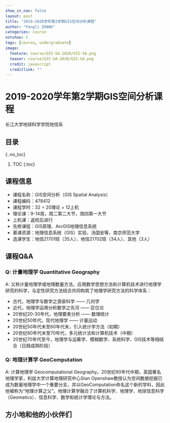 ```yaml
---
show_in_nav: false
layout: post
title: "2019-2020学年第2学期GIS空间分析课程"
author: "Fangli ZHANG"
categories: course
notshow: 1
tags: [course, undergraduate]
image:
  feature: course/GIS-SA-2020/GIS-SA.png
  teaser: course/GIS-SA-2020/GIS-SA.png
  credit: javascript
  creditlink: ""
---
```


# 2019-2020学年第2学期GIS空间分析课程

长江大学地球科学学院地信系

## 目录
{:.no_toc}
1. TOC
{:toc}

## 课程信息
+ 课程名称：GIS空间分析（GIS Spatial Analysis）
+ 课程编码：478412
+ 课程学时：32 = 20理论 + 12上机
+ 理论课：9-14周，周二第二大节，周四第一大节
+ 上机课：返校后进行
+ 先修课程：GIS原理、ArcGIS地理信息系统
+ 慕课资源：地理信息系统（GIS）实验，汤国安等，南京师范大学
+ 选课学生：地信21701班（35人）、地信21702班（34人）、其他（3人）

## 课程Q&A
### Q: 计量地理学 Quantitative Geography
A: 又称计量地理学或地理数量方法，应用数学思想方法和计算机技术进行地理学研究的科学，与定性研究方法结合共同构筑了地理学研究方法的科学体系：
+ 古代，地理学与数学之源泉科学 —— 几何学
+ 近代，地理学运用分析数学之先河 —— 区位论
+ 20世纪20-30年代，地理要素分析 —— 数理统计
+ 20世纪50年代，现代地理学 —— 计量运动
+ 20世纪50年代末至60年代末，引入统计学方法（初期）
+ 20世纪60年代末至70年代，多元统计法和计算机技术（中期）
+ 20世纪70年代至今，地理学与运筹学、模糊数学、系统科学、GIS技术等相结合（日趋成熟阶段）

### Q: 地理计算学 GeoComputation
A: 计算地理学 Geocomputational Geography。20世纪90年代中期，英国著名地理学家，利兹大学计算地理研究中心Stan Openshaw教授认为空间数据挖掘已成为数量地理学中一个重要分支，并以GeoComputation命名这个新的学科，因此他被称为“地理计算之父”。地理计算学融合了计算机科学、地理学、地球信息科学（Geomatics）、信息科学、数学和统计学理论与方法。

## 方小地和他的小伙伴们

<html>
    <head>
    <style>
        #chartdiv {
            width: 100%;
            height: 480px;
        }
        .map-marker {
            margin-left: -5px;
            margin-top: -5px;
        }
        .map-marker.map-clickable {
            cursor: pointer;
        }
        .pulse {
            width: 0px;
            height: 0px;
            border: 0px solid #f7f14c;
            -webkit-border-radius: 30px;
            -moz-border-radius: 30px;
            border-radius: 30px;
            background-color: #716f42;
            z-index: 10;
            position: absolute;
      }
      .map-marker .dot {
            border: 10px solid #FFFFFF;
            background: transparent;
            -webkit-border-radius: 100px;
            -moz-border-radius: 100px;
            border-radius: 100px;
            height: 40px;
            width: 40px;
            -webkit-animation: pulse 0.5s ease-out;
            -moz-animation: pulse 1s ease-out;
            animation: pulse 1.5s ease-out;
            -webkit-animation-iteration-count: infinite;
            -moz-animation-iteration-count: infinite;
            animation-iteration-count: infinite;
            position: absolute;
            top: -25px;
            left: -25px;
            z-index: 1;
            opacity: 0;
    }
    @-moz-keyframes pulse {
           0% {
              -moz-transform: scale(0);
              opacity: 0.0;
           }
           25% {
              -moz-transform: scale(0);
              opacity: 0.1;
           }
           50% {
              -moz-transform: scale(0.1);
              opacity: 0.3;
           }
           75% {
              -moz-transform: scale(0.5);
              opacity: 0.5;
           }
           100% {
              -moz-transform: scale(1);
              opacity: 0.0;
           }
    }
    @-webkit-keyframes "pulse" {
           0% {
              -webkit-transform: scale(0);
              opacity: 0.0;
           }
           25% {
              -webkit-transform: scale(0);
              opacity: 0.1;
           }
           50% {
              -webkit-transform: scale(0.1);
              opacity: 0.3;
           }
           75% {
              -webkit-transform: scale(0.5);
              opacity: 0.5;
           }
           100% {
              -webkit-transform: scale(1);
              opacity: 0.0;
           }
       }
    </style>
    </head>
    <body>
    <script src="https://www.amcharts.com/lib/3/ammap.js"></script>
    <script src="https://www.amcharts.com/lib/3/maps/js/worldLow.js"></script>
    <script src="https://www.amcharts.com/lib/3/themes/light.js"></script>
    <script>
    var targetSVG = "M9,0C4.029,0,0,4.029,0,9s4.029,9,9,9s9-4.029,9-9S13.971,0,9,0z M9,15.93 c-3.83,0-6.93-3.1-6.93-6.93S5.17,2.07,9,2.07s6.93,3.1,6.93,6.93S12.83,15.93,9,15.93 M12.5,9c0,1.933-1.567,3.5-3.5,3.5S5.5,10.933,5.5,9S7.067,5.5,9,5.5 S12.5,7.067,12.5,9z";

    <!-- var targetSVG = "{{site.baseurl}}/assets/svg/taxi.svg"; -->

    var map = AmCharts.makeChart( "chartdiv", {
        "type": "map",
        "theme": "light",
        "dragMap": true,
        "projection": "miller",
        "mouseWheelZoomEnabled": true,
        "showBalloonOnSelectedObject": true,
        "backgroundAlpha": 1,
        "backgroundColor": "#000",

        "dataProvider": {
            "mapURL": "/assets/map/chinaHigh.svg",

            "zoomLevel": 1,
            "zoomLatitude": 36.7,
            "zoomLongitude": 104.2,

            "lines": [
            ],

            "images": [
            {"type": "circle", "title": "<b>新疆库尔勒</b><br/>杨亚婷","latitude":41.73,"longitude":86.16, "color": "#FFFF00", "scale": 0.3},
            {"type": "circle", "title": "<b>河南驻马店</b><br/>段雪昆","latitude":33.33,"longitude":113.83, "color": "#FFFF00", "scale": 0.3},
            {"type": "circle", "title": "<b>山西临汾</b><br/>雷凯睿","latitude":36.06,"longitude":111.49, "color": "#FFFF00", "scale": 0.3},
            {"type": "circle", "title": "<b>湖北仙桃</b><br/>万文慧","latitude":30.19,"longitude":113.18, "color": "#FFFF00", "scale": 0.3},
            {"type": "circle", "title": "<b>甘肃兰州</b><br/>贾玉永","latitude":35.96,"longitude":104.02, "color": "#FFFF00", "scale": 0.3},
            {"type": "circle", "title": "<b>湖北利川</b><br/>邓莉婷","latitude":30.31,"longitude":109.04, "color": "#FFFF00", "scale": 0.3},
            {"type": "circle", "title": "<b>河北定州</b><br/>陈婉婷","latitude":38.51,"longitude":114.99, "color": "#FFFF00", "scale": 0.3},
            {"type": "circle", "title": "<b>浙江金华</b><br/>马紫雯","latitude":29.09,"longitude":120.22, "color": "#FFFF00", "scale": 0.3},
            {"type": "circle", "title": "<b>湖北襄阳</b><br/>张怿如","latitude":32.26,"longitude":111.56, "color": "#FFFF00", "scale": 0.3},
            {"type": "circle", "title": "<b>福建福州</b><br/>林竑川","latitude":26.51,"longitude":119.54, "color": "#FFFF00", "scale": 0.3},
            {"type": "circle", "title": "<b>四川成都</b><br/>李书晨","latitude":30.69,"longitude":104.03, "color": "#FFFF00", "scale": 0.3},
            {"type": "circle", "title": "<b>湖北仙桃</b><br/>李文宇","latitude":30.23,"longitude":113.29, "color": "#FFFF00", "scale": 0.3},
            {"type": "circle", "title": "<b>湖北襄阳</b><br/>朱博宽","latitude":32.16,"longitude":111.82, "color": "#FFFF00", "scale": 0.3},
            {"type": "circle", "title": "<b>湖北襄阳</b><br/>陆雨竹","latitude":32.04,"longitude":112.14, "color": "#FFFF00", "scale": 0.3},
            {"type": "circle", "title": "<b>天津蓟州</b><br/>解诗音","latitude":40.05,"longitude":117.44, "color": "#FFFF00", "scale": 0.3},
            {"type": "circle", "title": "<b>湖北十堰</b><br/>韩奕萌","latitude":32.62,"longitude":110.74, "color": "#FFFF00", "scale": 0.3},
            {"type": "circle", "title": "<b>云南水富</b><br/>申誉华","latitude":28.63,"longitude":104.41, "color": "#FFFF00", "scale": 0.3},
            {"type": "circle", "title": "<b>吉林长春</b><br/>陈冬如","latitude":43.48,"longitude":125.19, "color": "#FFFF00", "scale": 0.3},
            {"type": "circle", "title": "<b>吉林长春</b><br/>何辉羽","latitude":43.86,"longitude":125.27, "color": "#FFFF00", "scale": 0.3},
            {"type": "circle", "title": "<b>青海海东</b><br/>蓟元俊","latitude":36.29,"longitude":102.64, "color": "#FFFF00", "scale": 0.3},
            {"type": "circle", "title": "<b>甘肃白银</b><br/>赵彦雄","latitude":36.55,"longitude":104.17, "color": "#FFFF00", "scale": 0.3},
            {"type": "circle", "title": "<b>湖北十堰</b><br/>夏小田","latitude":32.33,"longitude":109.70, "color": "#FFFF00", "scale": 0.3},
            {"type": "circle", "title": "<b>湖北天门</b><br/>王赛","latitude":30.61,"longitude":113.03, "color": "#FFFF00", "scale": 0.3},
            {"type": "circle", "title": "<b>湖北武汉</b><br/>赵曦","latitude":30.50,"longitude":114.37, "color": "#FFFF00", "scale": 0.3},
            {"type": "circle", "title": "<b>湖北武汉</b><br/>方慧","latitude":30.00,"longitude":114.21, "color": "#FFFF00", "scale": 0.3},
            {"type": "circle", "title": "<b>重庆大足</b><br/>陈欢","latitude":29.63,"longitude":105.73, "color": "#FFFF00", "scale": 0.3},
            {"type": "circle", "title": "<b>辽宁锦州</b><br/>高鹤","latitude":41.14,"longitude":121.15, "color": "#FFFF00", "scale": 0.3},
            {"type": "circle", "title": "<b>湖北恩施</b><br/>汤龙","latitude":30.68,"longitude":109.76, "color": "#FFFF00", "scale": 0.3},
            {"type": "circle", "title": "<b>河南周口</b><br/>邱霖","latitude":33.55,"longitude":115.14, "color": "#FFFF00", "scale": 0.3},
            {"type": "circle", "title": "<b>广东广州</b><br/>李宇","latitude":23.06,"longitude":113.19, "color": "#FFFF00", "scale": 0.3},
            {"type": "circle", "title": "<b>湖北天门</b><br/>张萌","latitude":30.25,"longitude":112.35, "color": "#FFFF00", "scale": 0.3},
            {"type": "circle", "title": "<b>贵州盘县</b><br/>丁根","latitude":26.00,"longitude":104.50, "color": "#FFFF00", "scale": 0.3},
            {"type": "circle", "title": "<b>湖北武汉</b><br/>荣萌","latitude":30.22,"longitude":114.05, "color": "#FFFF00", "scale": 0.3},
            {"type": "circle", "title": "<b>湖北孝感</b><br/>刘鑫","latitude":31.92,"longitude":113.91, "color": "#FFFF00", "scale": 0.3},
            {"type": "circle", "title": "<b>湖北安陆</b><br/>陈倩","latitude":31.15,"longitude":113.41, "color": "#FFFF00", "scale": 0.3},
            {"type": "circle", "title": "<b>湖南岳阳</b><br/>欧阳明远", "latitude": 29.33, "longitude": 113.09, "scale": 0.3},
            {"type": "circle", "title": "<b>河南安阳</b><br/>任安晶", "latitude": 36.1, "longitude": 114.33, "scale": 0.3},
            {"type": "circle", "title": "<b>山东聊城</b><br/>崔维帅", "latitude": 36.62, "longitude": 116.23995, "scale": 0.3},
            {"type": "circle", "title": "<b>湖北咸宁</b><br/>王建", "latitude": 29.6, "longitude": 114.47, "scale": 0.3},
            {"type": "circle", "title": "<b>湖北武汉</b><br/>凃怿闻", "latitude": 30.63, "longitude": 114.38, "scale": 0.3},
            {"type": "circle", "title": "<b>湖北黄冈</b><br/>鲁宏辉", "latitude": 30.4, "longitude": 115.25, "scale": 0.3},
            {"type": "circle", "title": "<b>河南周口</b><br/>王刘坤", "latitude": 33.73, "longitude": 114.88, "scale": 0.3},
            {"type": "circle", "title": "<b>湖北荆州</b><br/>饶瑩春", "latitude": 30.34, "longitude": 112.23, "scale": 0.3},
            {"type": "circle", "title": "<b>河北沧州</b><br/>李晓文", "latitude": 38.3, "longitude": 116.87, "scale": 0.3},
            {"type": "circle", "title": "<b>湖北咸宁</b><br/>周有恩", "latitude": 29.88, "longitude": 114.31, "scale": 0.3},
            {"type": "circle", "title": "<b>湖北荆门</b><br/>杨旨钊", "latitude": 30.71, "longitude": 112.59, "scale": 0.3},
            {"type": "circle", "title": "<b>乌鲁木齐</b><br/>唐晴", "latitude": 45.04, "longitude": 86.56, "scale": 0.3},
            {"type": "circle", "title": "<b>湖北仙桃</b><br/>刘佳昊", "latitude": 30.36, "longitude": 113.43, "scale": 0.3},
            {"type": "circle", "title": "<b>湖北武汉</b><br/>朱恰", "latitude": 30.57, "longitude": 114.37, "scale": 0.3},
            {"type": "circle", "title": "<b>湖北咸宁</b><br/>熊夏悦", "latitude": 29.88, "longitude": 114.3, "scale": 0.3},
            {"type": "circle", "title": "<b>江西上饶</b><br/>方前程", "latitude": 28.3, "longitude": 117.95, "scale": 0.3},
            {"type": "circle", "title": "<b>湖北利川</b><br/>段先兴", "latitude": 30.26, "longitude": 108.75, "scale": 0.3},
            {"type": "circle", "title": "<b>浙江金华</b><br/>徐涛", "latitude": 29.2, "longitude": 119.45, "scale": 0.3},
            {"type": "circle", "title": "<b>山东菏泽</b><br/>王亚茹", "latitude": 35.55, "longitude": 115.52, "scale": 0.3},
            {"type": "circle", "title": "<b>云南文山</b><br/>杨油加", "latitude": 23.49, "longitude": 104.3, "scale": 0.3},
            {"type": "circle", "title": "<b>湖北孝感</b><br/>余龙", "latitude": 30.55, "longitude": 114.08, "scale": 0.3},
            {"type": "circle", "title": "<b>四川达州</b><br/>刘晓凤 ", "latitude": 30.94, "longitude": 107.96, "scale": 0.3},
            {"type": "circle", "title": "<b>湖北孝感</b><br/>王丹阳", "latitude": 31.26, "longitude": 113.69, "scale": 0.3},
            {"type": "circle", "title": "<b>江西赣州</b><br/>李瑾", "latitude": 25.39, "longitude": 114.94, "scale": 0.3},
            {"type": "circle", "title": "<b>山西运城</b><br/>李灿", "latitude": 35.6, "longitude": 110.97, "scale": 0.3},
            {"type": "circle", "title": "<b>广东惠州</b><br/>程信昱", "latitude": 22.8, "longitude": 114.47, "scale": 0.3},
            {"type": "circle", "title": "<b>辽宁葫芦岛</b><br/>冯浚", "latitude": 40.71, "longitude": 120.84, "scale": 0.3},
            {"type": "circle", "title": "<b>湖北荆门</b><br/>周再文", "latitude": 31.03, "longitude": 112.19, "scale": 0.3},
            {"type": "circle", "title": "<b>重庆秀山</b><br/>戴秀清", "latitude": 28.5, "longitude": 108.97, "scale": 0.3},
            {"type": "circle", "title": "<b>湖北恩施</b><br/>朱俊", "latitude": 30.21, "longitude": 109.17, "scale": 0.3},
            {"type": "circle", "title": "<b>河南项城</b><br/>黄帅", "latitude": 37.12, "longitude": 114.33, "scale": 0.3},
            {"type": "circle", "title": "<b>青海西宁</b><br/>王新艳", "latitude": 31.42, "longitude": 109.37, "scale": 0.3},
            {"type": "circle", "title": "<b>湖北咸宁</b><br/>陈哲", "latitude": 29.6, "longitude": 114.48, "scale": 0.3},
            {"type": "circle", "title": "<b>湖北随州</b><br/>谢济阳", "latitude": 32, "longitude": 112.88, "scale": 0.3},
            {"type": "circle", "title": "<b>湖北黄冈</b><br/>张天怡", "latitude": 30.44, "longitude": 114.87, "color": "#0000FF", "scale": 0.3}
            ]
        },

            "areasSettings": {
                "color": "#FFCC00",
                "outlineThickness": 0.3,
                "unlistedAreasColor": "#FFFFFF",
                "unlistedAreasAlpha": 0.6
            },

            "imagesSettings": {
              "color": "#00FF00",
              "rollOverColor": "#FFFF00",
              "selectedColor": "#000000"
            },

            "linesSettings": {
              "arc": -0.75,
              "arrow": "middle",
              "color": "#FFFF00",
              "alpha": 1,
              "arrowAlpha": 1,
              "arrowSize": 3,
              "thickness": 1
            },

            "balloon": {
                "drop": false,
                "fixedPosition": false
            },

            "zoomControl": {
              "homeButtonEnabled": false,
              "zoomControlEnabled": false,
              "buttonSize": 10,
              "gridHeight": 0,
              "draggerAlpha": 0,
              "gridAlpha": 0
            },

            "backgroundZoomsToTop": true,
            "linesAboveImages": false,

           "export": {
             "enabled": false
           }
    } );

    map.addListener( "positionChanged", updateCustomMarkers );

    function updateCustomMarkers( event ) {
      var map = event.chart;

      for ( var x in map.dataProvider.images ) {
        var image = map.dataProvider.images[ x ];
        if (x == 4) {
            if ( 'undefined' == typeof image.externalElement )
            image.externalElement = createCustomMarker( image );
            var xy = map.coordinatesToStageXY( image.longitude, image.latitude );
            image.externalElement.style.top = xy.y + 'px';
            image.externalElement.style.left = xy.x + 'px';
        } else {
            if ( 'undefined' == typeof image.externalElement )
            image.externalElement = createCustomMarker( image );
            var xy = map.coordinatesToStageXY( image.longitude, image.latitude );
            image.externalElement.style.top = xy.y + 'px';
            image.externalElement.style.left = xy.x + 'px';
        }
      }
    }

    function createCustomMarker( image ) {
      var holder = document.createElement( 'div' );
      holder.className = 'map-marker';
      holder.title = image.title;
      holder.style.position = 'absolute';

      if ( undefined != image.url ) {
        holder.onclick = function() {
          window.location.href = image.url;
        };
        holder.className += ' map-clickable';
      }

      var dot = document.createElement( 'div' );
      dot.className = 'dot';
      holder.appendChild( dot );

      var pulse = document.createElement( 'div' );
      pulse.className = 'pulse';
      holder.appendChild( pulse );

      image.chart.chartDiv.appendChild( holder );

      return holder;
    }


    </script>
    </body>
    <div id="chartdiv"></div>
</html>




## 授课日志

### 2020-04-07 雨课堂上课-GIS空间分析第一章地理空间数据分析与GIS
70/72名同学签到了课程，10:05-11:40，课程2节共90分钟，中途休息5分钟。

全程雨课堂授课，稳定。

![GIS空间分析-第一章地理空间数据分析与GIS](../assets/img/course/GIS-SA-2020/GIS-SA-1.png)


### 2020-04-09 雨课堂上课-GIS空间分析第二章GIS空间分析基础
71/72名同学签到了课程，08:00-09:35，课程2节共90分钟，中途休息5分钟。

全程雨课堂授课，稳定。

![GIS空间分析-第二章GIS空间分析基础](../assets/img/course/GIS-SA-2020/GIS-SA-2.png)
